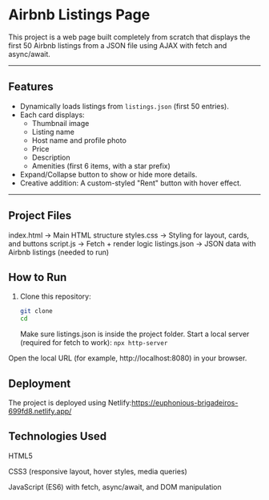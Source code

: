 # Airbnb Listings Page

This project is a web page built completely from scratch that displays the first 50 Airbnb listings from a JSON file using AJAX with fetch and async/await.

---

## Features

- Dynamically loads listings from `listings.json` (first 50 entries).
- Each card displays:
  - Thumbnail image
  - Listing name
  - Host name and profile photo
  - Price
  - Description
  - Amenities (first 6 items, with a star prefix)
- Expand/Collapse button to show or hide more details.
- Creative addition: A custom-styled "Rent" button with hover effect.

---

## Project Files

index.html -> Main HTML structure
styles.css -> Styling for layout, cards, and buttons
script.js -> Fetch + render logic
listings.json -> JSON data with Airbnb listings (needed to run)

## How to Run

1. Clone this repository:

   ```bash
   git clone 
   cd 
   ```

   Make sure listings.json is inside the project folder.
   Start a local server (required for fetch to work): `npx http-server`

Open the local URL (for example, http://localhost:8080) in your browser.

## Deployment

The project is deployed using Netlify:https://euphonious-brigadeiros-699fd8.netlify.app/

## Technologies Used

HTML5

CSS3 (responsive layout, hover styles, media queries)

JavaScript (ES6) with fetch, async/await, and DOM manipulation
